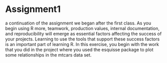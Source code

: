 # Assignment1
a continuation of the assignment we began after the first class.  As you begin using R more, teamwork, production values, internal documentation, and reproducibility will emerge as essential factors affecting the success of your projects. Learning to use the tools that support these success factors is an important part of learning R. In this exercise, you begin with the work that you did in the project where you used the esquisse package to plot some relationships in the mtcars data set.
